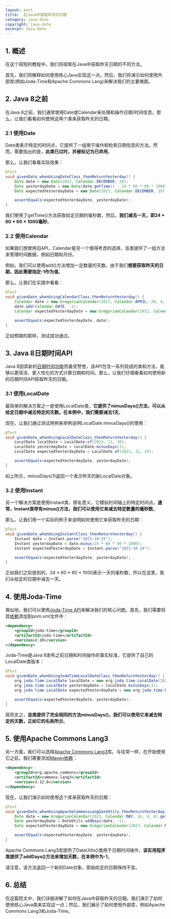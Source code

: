 ```yaml
---
layout: post
title:  在Java中获取昨天的日期
category: java-date
copyright: java-date
excerpt: Java Date
---
```


## 1. 概述

在这个简短的教程中，我们将探索在Java中获取昨天日期的不同方法。

首先，我们将解释如何使用核心Java实现这一点。然后，我们将演示如何使用外部库(例如Joda-Time和Apache Commons Lang)来解决我们的主要难题。

## 2. Java 8之前

在Java 8之前，我们通常使用Date或Calendar来处理和操作日期/时间信息。那么，让我们看看如何使用这两个类来获取昨天的日期。

### 2.1 使用Date

Date类表示特定的时间点，它提供了一组用于操作和检索日期信息的方法。然而，需要指出的是，**此类已过时，并被标记为已弃用**。

那么，让我们看看实际效果：

```java
@Test
void givenDate_whenUsingDateClass_thenReturnYesterday() {
    Date date = new Date(2023, Calendar.DECEMBER, 20);
    Date yesterdayDate = new Date(date.getTime() - 24 * 60 * 60 * 1000);
    Date expectedYesterdayDate = new Date(2023, Calendar.DECEMBER, 19);

    assertEquals(expectedYesterdayDate, yesterdayDate);
}
```

我们使用了getTime()方法获取给定日期的毫秒数，然后，**我们减去一天，即24 * 60 * 60 * 1000毫秒**。

### 2.2 使用Calendar

如果我们想使用旧API，Calendar是另一个值得考虑的选择，该类提供了一组方法来管理时间数据，例如日期和月份。

例如，我们可以使用add()方法增加一定数量的天数。由于我们**想要获取昨天的日期，因此需要指定-1作为值**。

那么，让我们在实践中看看：

```java
@Test
void givenDate_whenUsingCalendarClass_thenReturnYesterday() {
    Calendar date = new GregorianCalendar(2023, Calendar.APRIL, 20, 4, 0);
    date.add(Calendar.DATE, -1);
    Calendar expectedYesterdayDate = new GregorianCalendar(2023, Calendar.APRIL, 19, 4, 0);

    assertEquals(expectedYesterdayDate, date);
}
```

正如预期的那样，测试成功通过。

## 3. Java 8日期时间API

Java 8因其新的[日期时间功能](https://www.baeldung.com/java-8-date-time-intro)而备受赞誉，该API包含一系列现成的类和方法，能够以更简洁、更人性化的方式计算日期和时间。那么，让我们仔细看看如何使用新的日期时间API获取昨天的日期。

### 3.1 使用LocalDate

最简单的解决方案之一是使用LocalDate类，**它提供了minusDays()方法，可以从给定日期中减去特定的天数。在本例中，我们需要减去1天**。

现在，让我们通过测试用例来举例说明LocalDate.minusDays()的使用：

```java
@Test
void givenDate_whenUsingLocalDateClass_thenReturnYesterday() {
    LocalDate localDate = LocalDate.of(2023, 12, 20);
    LocalDate yesterdayDate = localDate.minusDays(1);
    LocalDate expectedYesterdayDate = LocalDate.of(2023, 12, 19);

    assertEquals(expectedYesterdayDate, yesterdayDate);
}
```

如上所示，minusDays(1)返回一个表示昨天的新LocalDate对象。

### 3.2 使用Instant

另一个解决方案是使用Instant类，顾名思义，它模拟时间轴上的特定时间点。**通常，Instant类带有minus()方法，我们可以使用它来减去特定数量的毫秒数**。

那么，让我们用一个实际的例子来说明如何使用它来获取昨天的日期：

```java
@Test
void givenDate_whenUsingInstantClass_thenReturnYesterday() {
    Instant date = Instant.parse("2023-10-25");
    Instant yesterdayDate = date.minus(24 * 60 * 60 * 1000);
    Instant expectedYesterdayDate = Instant.parse("2023-10-24");

    assertEquals(expectedYesterdayDate, yesterdayDate);
}
```

正如我们之前提到的，24 * 60 * 60 * 1000表示一天的毫秒数，所以在这里，我们从给定的日期中减去一天。

## 4. 使用Joda-Time

类似地，我们可以使用[Joda-Time API](https://www.baeldung.com/joda-time)来解决我们的核心问题。首先，我们需要将其[依赖](https://mvnrepository.com/artifact/joda-time/joda-time)添加到pom.xml文件中：

```xml
<dependency>
    <groupId>joda-time</groupId>
    <artifactId>joda-time</artifactId>
    <version>2.10</version>
</dependency>
```

Joda-Time是Java 8发布之前日期和时间操作的事实标准，它提供了自己的LocalDate类版本：

```java
@Test
void givenDate_whenUsingJodaTimeLocalDateClass_thenReturnYesterday() {
    org.joda.time.LocalDate localDate = new org.joda.time.LocalDate(2023, 12, 20);
    org.joda.time.LocalDate yesterdayDate = localDate.minusDays(1);
    org.joda.time.LocalDate expectedYesterdayDate = new org.joda.time.LocalDate(2023, 12, 19);

    assertEquals(expectedYesterdayDate, yesterdayDate);
}
```

简而言之，**该类提供了完全相同的方法minusDays()，我们可以使用它来减去特定的天数，正如它的名称所示**。

## 5. 使用Apache Commons Lang3

另一方面，我们可以选择[Apache Commons Lang3](https://www.baeldung.com/java-commons-lang-3)库。与往常一样，在开始使用它之前，我们需要添加[Maven依赖](https://mvnrepository.com/artifact/org.apache.commons/commons-lang3)：

```xml
<dependency>
    <groupId>org.apache.commons</groupId>
    <artifactId>commons-lang3</artifactId>
    <version>3.12.0</version>
</dependency>
```

现在，让我们演示如何使用这个库来获取昨天的日期：

```java
@Test
void givenDate_whenUsingApacheCommonsLangDateUtils_thenReturnYesterday() {
    Date date = new GregorianCalendar(2023, Calendar.MAY, 16, 4, 0).getTime();
    Date yesterdayDate = DateUtils.addDays(date, -1);
    Date expectedYesterdayDate = new GregorianCalendar(2023, Calendar.MAY, 15, 4, 0).getTime();

    assertEquals(expectedYesterdayDate, yesterdayDate);
}
```

Apache Commons Lang3库提供了DateUtils()类用于日期时间操作，**该实用程序类提供了addDays()方法来增加天数，在本例中为-1**。

请注意，该方法返回一个新的Date对象，原始给定的日期保持不变。

## 6. 总结

在这篇短文中，我们详细讲解了如何在Java中获取昨天的日期。我们演示了如何使用核心Java类来实现这一点；然后，我们展示了如何使用外部库，例如Apache Commons Lang3和Joda-Time。